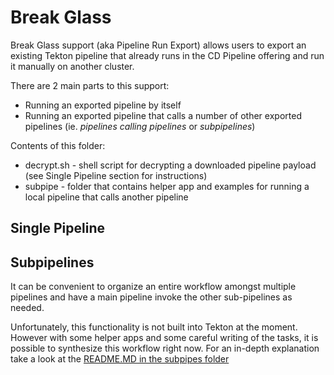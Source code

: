 # Break Glass 

Break Glass support (aka Pipeline Run Export) allows users to export an existing Tekton pipeline that already runs in the CD Pipeline offering and run it manually on another cluster. 

There are 2 main parts to this support:
* Running an exported pipeline by itself
* Running an exported pipeline that calls a number of other exported pipelines (ie. *pipelines calling pipelines* or *subpipelines*)

Contents of this folder:
* decrypt.sh -  shell script for decrypting a downloaded pipeline payload (see Single Pipeline section for instructions)
* subpipe - folder that contains helper app and examples for running a local pipeline that calls another pipeline

## Single Pipeline

## Subpipelines

It can be convenient to organize an entire workflow amongst multiple pipelines and have a main pipeline invoke the other sub-pipelines as needed.

Unfortunately, this functionality is not built into Tekton at the moment. However with some helper apps and some careful writing of the tasks, it is possible to synthesize this workflow right now. For an in-depth explanation take a look at the [README.MD in the subpipes folder](https://github.ibm.com/org-ids/cd-pipeline-kubernetes/blob/master/breakglass/subpipe/README.md)
